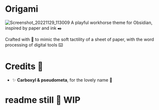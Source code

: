 # Origami

![Screenshot_20221129_113009](https://user-images.githubusercontent.com/87339163/204964641-a2d5e352-8978-44e8-894c-b4dd97eefb25.png)
A playful workhorse theme for Obsidian, inspired by paper and ink ✒️ 

Crafted with 💖 to mimic the soft tactility of a sheet of paper, with the word processing of digital tools ⌨️

# Credits 🥰
- ✨ **Carboxyl & pseudometa**, for the lovely name 💖

# readme still 🚧 WIP

